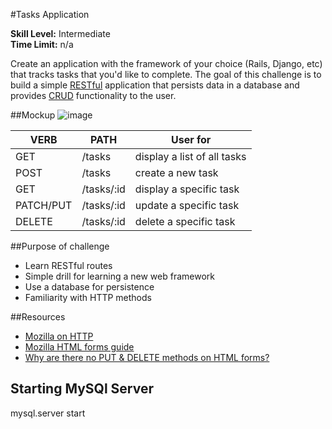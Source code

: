 #Tasks Application

__Skill Level:__ Intermediate  
__Time Limit:__ n/a  

Create an application with the framework of your choice (Rails, Django, etc) that tracks tasks that you'd like to complete. The goal of this challenge is to build a simple [RESTful](https://en.wikipedia.org/wiki/Representational_state_transfer) application that persists data in a database and provides [CRUD](https://en.wikipedia.org/wiki/Create,_read,_update_and_delete) functionality to the user.

##Mockup
![image](http://i.imgur.com/s5EUung.jpg)

|VERB   |PATH   |User for   |
|---|---|---|
|GET |/tasks |display a list of all tasks
|POST  |/tasks |create a new task
|GET |/tasks/:id |display a specific task
|PATCH/PUT |/tasks/:id |update a specific task
|DELETE  |/tasks/:id |delete a specific task

##Purpose of challenge
- Learn RESTful routes
- Simple drill for learning a new web framework
- Use a database for persistence
- Familiarity with HTTP methods

##Resources
- [Mozilla on HTTP](https://developer.mozilla.org/en-US/docs/Web/HTTP)
- [Mozilla HTML forms guide](https://developer.mozilla.org/en-US/docs/Web/Guide/HTML/Forms)
- [Why are there no PUT & DELETE methods on HTML forms?](https://programmers.stackexchange.com/questions/114156/why-are-there-are-no-put-and-delete-methods-on-html-forms)

## Starting MySQl Server
mysql.server start